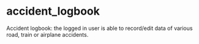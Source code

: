 # accident_logbook
Accident logbook: the logged in user is able to record/edit data of various road, train or airplane accidents.
